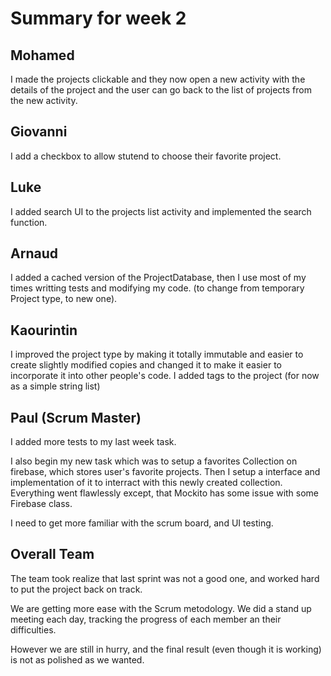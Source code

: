 # Summary for week 2

## Mohamed
I made the projects clickable and they now open a new activity with the details of the project and the user can go back to the list of projects from the new activity.

## Giovanni
I add a checkbox to allow stutend to choose their favorite project.

## Luke
I added search UI to the projects list activity and implemented the search function.

## Arnaud
I added a cached version of the ProjectDatabase, then I use most of my times writting tests and modifying my code. (to change from temporary Project type, to new one).

## Kaourintin 
I improved the project type by making it totally immutable and easier to create slightly modified copies and changed it to make it easier to incorporate it into other people's code. I added tags to the project (for now as a simple string list) 

## Paul (Scrum Master)
I added more tests to my last week task. 

I also begin my new task which was to setup a favorites Collection on firebase, which stores user's favorite projects. Then I setup a interface and implementation of it to interract with this newly created collection. Everything went flawlessly except, that Mockito has some issue with some Firebase class.

I need to get more familiar with the scrum board, and UI testing.

## Overall Team
The team took realize that last sprint was not a good one, and worked hard to put the project back on track.

We are getting more ease with the Scrum metodology. We did a stand up meeting each day, tracking the progress of each member an their difficulties.

However we are still in hurry, and the final result (even though it is working) is not as polished as we wanted.
